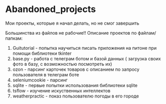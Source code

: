 # Abandoned_projects
 Мои проекты, которые я начал делать, но не смог завершить
 
 Большинства из файлов не рабочие!!
Описание проектов по файлам/папкам:
1. Guitutorial - попытка научиться писать приложения на питоне при помощи библиотеки tkinter
2. base.py - работа с телеграм ботом и базой данных ( загрузка своих фото в базу, с возможностью посмотреть их)
3. ozon - парсинг карточек товаров с описанием по запросу пользователя в телеграм боте
4. seleniumcookie - парсинг
5. sqlite - первые попытки использования библиотеки sqlite
6. tsflow - изучение искуственных интеллектов
7. weatherpractic - показ пользователю погоды в его городе
